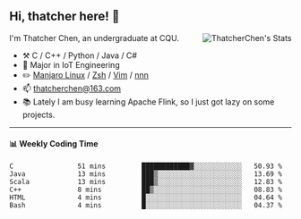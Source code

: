## Hi, thatcher here! :wave:

<img align="right" src="https://github-readme-stats.vercel.app/api?username=thatcherchen&title_color=333&text_color=777" alt="ThatcherChen's Stats" >

I'm Thatcher Chen, an undergraduate at CQU.

- :hammer_and_pick:  C / C++ / Python / Java / C# 
- :seedling:  Major in IoT Engineering
- :pencil2: [Manjaro Linux](https://github.com/manjaro) / [Zsh](https://github.com/zsh-users/zsh) / [Vim](https://github.com/vim/vim) / [nnn](https://github.com/jarun/nnn)
- :mailbox: thatcherchen@163.com
- :books: Lately I am busy learning Apache Flink, so I just got lazy on some projects.

---

#### :bar_chart: Weekly Coding Time

<!--START_SECTION:waka-->

```text
C                51 mins         ████████████▓░░░░░░░░░░░░   50.93 %
Java             13 mins         ███▒░░░░░░░░░░░░░░░░░░░░░   13.69 %
Scala            13 mins         ███▒░░░░░░░░░░░░░░░░░░░░░   12.83 %
C++              8 mins          ██▒░░░░░░░░░░░░░░░░░░░░░░   08.83 %
HTML             4 mins          █░░░░░░░░░░░░░░░░░░░░░░░░   04.64 %
Bash             4 mins          █░░░░░░░░░░░░░░░░░░░░░░░░   04.37 %
```

<!--END_SECTION:waka-->
